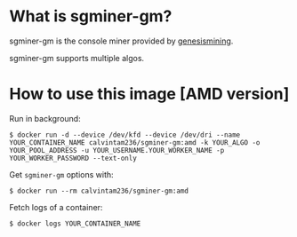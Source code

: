 # What is sgminer-gm?

sgminer-gm is the console miner provided by [genesismining](https://github.com/genesismining/sgminer-gm).

sgminer-gm supports multiple algos.

# How to use this image [AMD version]

Run in background:

```console
$ docker run -d --device /dev/kfd --device /dev/dri --name YOUR_CONTAINER_NAME calvintam236/sgminer-gm:amd -k YOUR_ALGO -o YOUR_POOL_ADDRESS -u YOUR_USERNAME.YOUR_WORKER_NAME -p YOUR_WORKER_PASSWORD --text-only
```

Get `sgminer-gm` options with:

```console
$ docker run --rm calvintam236/sgminer-gm:amd
```

Fetch logs of a container:

```console
$ docker logs YOUR_CONTAINER_NAME
```
